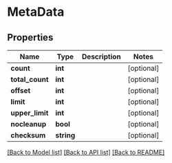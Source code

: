 # MetaData

## Properties
Name | Type | Description | Notes
------------ | ------------- | ------------- | -------------
**count** | **int** |  | [optional] 
**total_count** | **int** |  | [optional] 
**offset** | **int** |  | [optional] 
**limit** | **int** |  | [optional] 
**upper_limit** | **int** |  | [optional] 
**nocleanup** | **bool** |  | [optional] 
**checksum** | **string** |  | [optional] 

[[Back to Model list]](../README.md#documentation-for-models) [[Back to API list]](../README.md#documentation-for-api-endpoints) [[Back to README]](../README.md)


